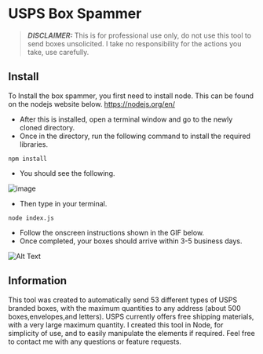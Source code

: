 # USPS Box Spammer

> **_DISCLAIMER:_** This is for professional use only, do not use this tool to send boxes unsolicited. I take no responsibility for the actions you take, use carefully.

## Install
To Install the box spammer, you first need to install node. This can be found on the nodejs website below. 
https://nodejs.org/en/

* After this is installed, open a terminal window and go to the newly cloned directory. 
* Once in the directory, run the following command to install the required libraries.
```
npm install
```
* You should see the following.

![image](https://github.com/Random936/uspsboxspammer/blob/main/images/npminstall.PNG)

* Then type in your terminal.
```
node index.js
```


* Follow the onscreen instructions shown in the GIF below.
* Once completed, your boxes should arrive within 3-5 business days.

![Alt Text](https://github.com/Random936/uspsboxspammer/blob/main/images/programgif.gif)

## Information
This tool was created to automatically send 53 different types of USPS branded boxes, with the maximum quantities to any address (about 500 boxes,envelopes,and letters). USPS currently offers free shipping materials, with a very large maximum quantity. I created this tool in Node, for simplicity of use, and to easily manipulate the elements if required. Feel free to contact me with any questions or feature requests.
